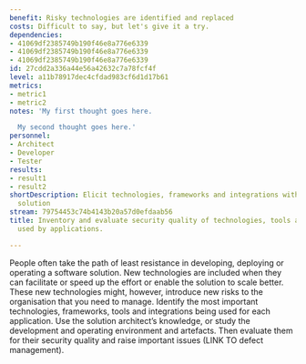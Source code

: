 ```yaml
---
benefit: Risky technologies are identified and replaced
costs: Difficult to say, but let's give it a try.
dependencies:
- 41069df2385749b190f46e8a776e6339
- 41069df2385749b190f46e8a776e6339
- 41069df2385749b190f46e8a776e6339
id: 27cdd2a336a44e56a42632c7a78fcf4f
level: a11b78917dec4cfdad983cf6d1d17b61
metrics:
- metric1
- metric2
notes: 'My first thought goes here.

  My second thought goes here.'
personnel:
- Architect
- Developer
- Tester
results:
- result1
- result2
shortDescription: Elicit technologies, frameworks and integrations within the overall
  solution
stream: 79754453c74b4143b20a57d0efdaab56
title: Inventory and evaluate security quality of technologies, tools and frameworks
  used by applications.

---
```

People often take the path of least resistance in developing, deploying or operating a software solution. New technologies are included when they can facilitate or speed up the effort or enable the solution to scale better. These new technologies might, however, introduce new risks to the organisation that you need to manage.
Identify the most important technologies, frameworks, tools and integrations being used for each application. Use the solution architect’s knowledge, or study the development and operating environment and artefacts. Then evaluate them for their security quality and raise important issues (LINK TO defect management).
